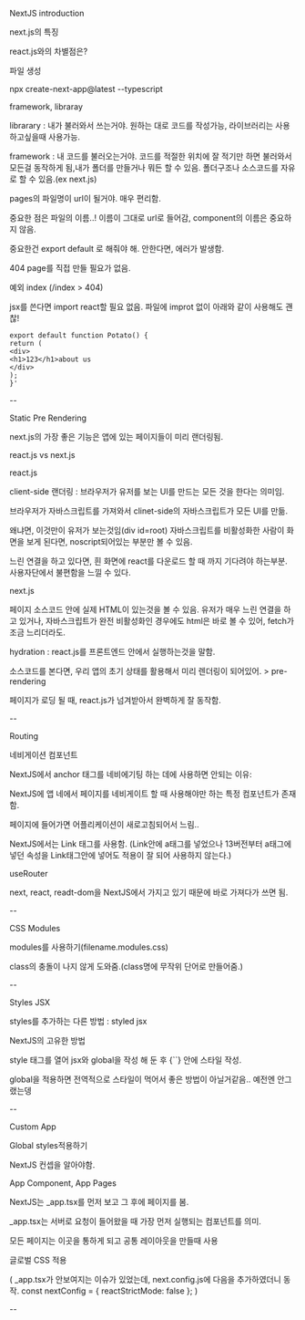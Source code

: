 NextJS introduction

next.js의 특징

react.js와의 차별점은?

파일 생성

npx create-next-app@latest --typescript

framework, libraray

librarary : 내가 불러와서 쓰는거야. 원하는 대로 코드를 작성가능, 라이브러리는 사용하고싶을때 사용가능.

framework : 내 코드를 불러오는거야. 코드를 적절한 위치에 잘 적기만 하면 불러와서 모든걸 동작하게 됨,내가 폴더를 만들거나 뭐든 할 수 있음. 폴더구조나 소스코드를 자유로 할 수 있음.(ex next.js)

pages의 파일명이 url이 될거야. 매우 편리함.

중요한 점은 파일의 이름..! 이름이 그대로 url로 들어감, component의 이름은 중요하지 않음.

중요한건 export default 로 해줘야 해. 안한다면, 에러가 발생함.

404 page를 직접 만들 필요가 없음.

예외 index (/index > 404)

jsx를 쓴다면 import react할 필요 없음. 파일에 improt 없이 아래와 같이 사용해도 괜찮!

```
export default function Potato() {
return (
<div>
<h1>123</h1>about us
</div>
);
}'
```

--

Static Pre Rendering

next.js의 가장 좋은 기능은 앱에 있는 페이지들이 미리 랜더링됨.

react.js vs next.js

react.js

client-side 랜더링 : 브라우저가 유저를 보는 UI를 만드는 모든 것을 한다는 의미임.

브라우저가 자바스크립트를 가져와서 clinet-side의 자바스크립트가 모든 UI를 만듦.

왜냐면, 이것만이 유저가 보는것임(div id=root) 자바스크립트를 비활성화한 사람이 화면을 보게 된다면, noscript되어있는 부분만 볼 수 있음.

느린 연결을 하고 있다면, 흰 화면에 react를 다운로드 할 때 까지 기다려야 하는부분. 사용자단에서 불편함을 느낄 수 있다.

next.js

페이지 소스코드 안에 실제 HTML이 있는것을 볼 수 있음. 유저가 매우 느린 연결을 하고 있거나, 자바스크립트가 완전 비활성화인 경우에도 html은 바로 볼 수 있어, fetch가 조금 느리더라도.

hydration : react.js를 프론트엔드 안에서 실행하는것을 말함.

소스코드를 본다면, 우리 앱의 초기 상태를 활용해서 미리 렌더링이 되어있어. > pre-rendering

페이지가 로딩 될 때, react.js가 넘겨받아서 완벽하게 잘 동작함.

--

Routing

네비게이션 컴포넌트

NextJS에서 anchor 태그를 네비에기팅 하는 데에 사용하면 안되는 이유:

NextJS에 앱 네에서 페이지를 네비게이트 할 때 사용해야만 하는 특정 컴포넌트가 존재함.

페이지에 들어가면 어플리케이션이 새로고침되어서 느림..

NextJS에서는 Link 태그를 사용함. (Link안에 a태그를 넣었으나 13버전부터 a태그에 넣던 속성을 Link태그안에 넣어도 적용이 잘 되어 사용하지 않는다.)

useRouter

next, react, readt-dom을 NextJS에서 가지고 있기 때문에 바로 가져다가 쓰면 됨.

--

CSS Modules

modules를 사용하기(filename.modules.css)

class의 충돌이 나지 않게 도와줌.(class명에 무작위 단어로 만들어줌.)

--

Styles JSX

styles를 추가하는 다른 방법 : styled jsx

NextJS의 고유한 방법

style 태그를 열어 jsx와 global을 작성 해 둔 후 {``} 안에 스타일 작성.

global을 적용하면 전역적으로 스타일이 먹어서 좋은 방법이 아닐거같음.. 예전엔 안그랬는뎅

--

Custom App

Global styles적용하기

NextJS 컨셉을 알아야함.

App Component, App Pages

NextJS는 \_app.tsx를 먼저 보고 그 후에 페이지를 봄.

\_app.tsx는 서버로 요청이 들어왔을 때 가장 먼저 실행되는 컴포넌트를 의미.

모든 페이지는 이곳을 통하게 되고 공통 레이아웃을 만들때 사용

글로벌 CSS 적용

(
\_app.tsx가 안보여지는 이슈가 있었는데, next.config.js에 다음을 추가하였더니 동작.
const nextConfig = { reactStrictMode: false };
)

--
